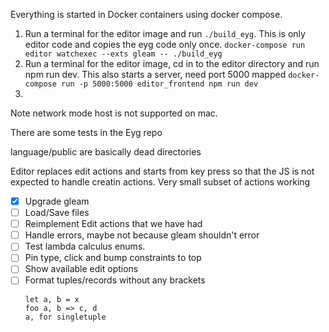 Everything is started in Docker containers using docker compose.

1. Run a terminal for the editor image and run `./build_eyg`.
This is only editor code and copies the eyg code only once.
`docker-compose run editor watchexec --exts gleam -- ./build_eyg`
2. Run a terminal for the editor image, cd in to the editor directory and run npm run dev.
This also starts a server, need port 5000 mapped
`docker-compose run -p 5000:5000 editor_frontend npm run dev`
3.

Note network mode host is not supported on mac.

There are some tests in the Eyg repo

language/public are basically dead directories

Editor replaces edit actions and starts from key press so that the JS is not expected to handle creatin actions.
Very small subset of actions working

- [x] Upgrade gleam
- [ ] Load/Save files
- [ ] Reimplement Edit actions that we have had
- [ ] Handle errors, maybe not because gleam shouldn't error
- [ ] Test lambda calculus enums.
- [ ] Pin type, click and bump constraints to top
- [ ] Show available edit options
- [ ] Format tuples/records without any brackets
  ```
  let a, b = x
  foo a, b => c, d
  a, for singletuple
  ```

